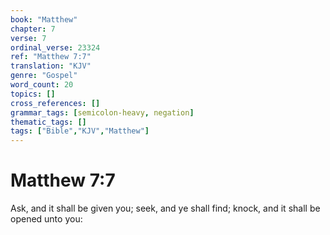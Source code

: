 ```yaml
---
book: "Matthew"
chapter: 7
verse: 7
ordinal_verse: 23324
ref: "Matthew 7:7"
translation: "KJV"
genre: "Gospel"
word_count: 20
topics: []
cross_references: []
grammar_tags: [semicolon-heavy, negation]
thematic_tags: []
tags: ["Bible","KJV","Matthew"]
---
```


# Matthew 7:7

Ask, and it shall be given you; seek, and ye shall find; knock, and it shall be opened unto you:
